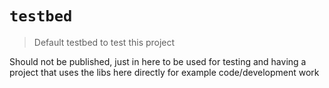 # `testbed`

> Default testbed to test this project

Should not be published, just in here to be used for testing and having a project that uses the libs here directly for example code/development work
